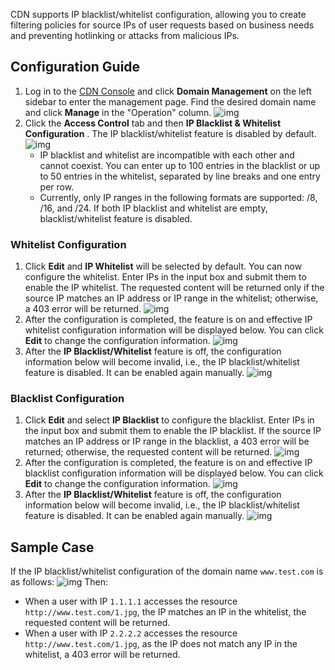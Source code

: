 CDN supports IP blacklist/whitelist configuration, allowing you to create filtering policies for source IPs of user requests based on business needs and preventing hotlinking or attacks from malicious IPs.

## Configuration Guide
1. Log in to the [CDN Console](https://console.cloud.tencent.com/cdn) and click **Domain Management** on the left sidebar to enter the management page. Find the desired domain name and click **Manage** in the "Operation" column.
![img](https://main.qcloudimg.com/raw/9c13a263df1ccc5cc15f2d19a5476e37.png)
2. Click the **Access Control** tab and then **IP Blacklist & Whitelist Configuration** . The IP blacklist/whitelist feature is disabled by default.
![img](https://main.qcloudimg.com/raw/daf36d387ba9b2e74ebf83214321f870.png)
	- IP blacklist and whitelist are incompatible with each other and cannot coexist. You can enter up to 100 entries in the blacklist or up to 50 entries in the whitelist, separated by line breaks and one entry per row.
	- Currently, only IP ranges in the following formats are supported: /8, /16, and /24. If both IP blacklist and whitelist are empty, blacklist/whitelist feature is disabled.

### Whitelist Configuration
1. Click **Edit** and **IP Whitelist** will be selected by default. You can now configure the whitelist.
   Enter IPs in the input box and submit them to enable the IP whitelist. The requested content will be returned only if the source IP matches an IP address or IP range in the whitelist; otherwise, a 403 error will be returned.
![img](https://main.qcloudimg.com/raw/be099978810fec15c883c8745d8a331b.png)
2. After the configuration is completed, the feature is on and effective IP whitelist configuration information will be displayed below. You can click **Edit** to change the configuration information.
![img](https://main.qcloudimg.com/raw/12e3102f0ab79650a41ada6e3a008648.png)
3. After the **IP Blacklist/Whitelist** feature is off, the configuration information below will become invalid, i.e., the IP blacklist/whitelist feature is disabled. It can be enabled again manually.
![img](https://main.qcloudimg.com/raw/9ee22e5632a51a8e5ad5a7030aec80b5.png)

### Blacklist Configuration

1. Click **Edit** and select **IP Blacklist** to configure the blacklist.
   Enter IPs in the input box and submit them to enable the IP blacklist. If the source IP matches an IP address or IP range in the blacklist, a 403 error will be returned; otherwise, the requested content will be returned.
![img](https://main.qcloudimg.com/raw/361066912bd61b86fcda7ba31596fda6.png)
2. After the configuration is completed, the feature is on and effective IP blacklist configuration information will be displayed below. You can click **Edit** to change the configuration information.
![img](https://main.qcloudimg.com/raw/b6a6763732006e229730865b4403c3f2.png)
3. After the **IP Blacklist/Whitelist** feature is off, the configuration information below will become invalid, i.e., the IP blacklist/whitelist feature is disabled. It can be enabled again manually.
![img](https://main.qcloudimg.com/raw/cb843154d275ee9c899bb125f33f5d0d.png)

## Sample Case
If the IP blacklist/whitelist configuration of the domain name `www.test.com` is as follows:
![img](https://main.qcloudimg.com/raw/4116aa2143c33c9bbbb7eba1a0897a7e.png)
Then:
- When a user with IP `1.1.1.1` accesses the resource `http://www.test.com/1.jpg`, the IP matches an IP in the whitelist, the requested content will be returned.
- When a user with IP `2.2.2.2` accesses the resource `http://www.test.com/1.jpg`, as the IP does not match any IP in the whitelist, a 403 error will be returned.
